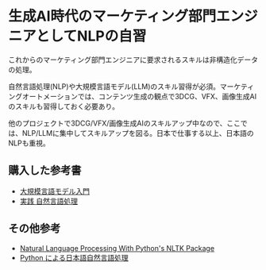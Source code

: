 # 生成AI時代のマーケティング部門エンジニアとしてNLPの自習

これからのマーケティング部門エンジニアに要求されるスキルは非構造化データの処理。

自然言語処理(NLP)や大規模言語モデル(LLM)のスキル習得が必須。マーケティングオートメーションでは、コンテンツ生成の観点で3DCG、VFX、画像生成AIのスキルも習得しておく必要あり。

他のプロジェクトで3DCG/VFX/画像生成AIのスキルアップ中なので、ここでは、NLP/LLMに集中してスキルアップを図る。日本で仕事する以上、日本語のNLPも重視。

## 購入した参考書

- [大規模言語モデル入門](https://gihyo.jp/book/2023/978-4-297-13633-8)
- [実践 自然言語処理](https://www.oreilly.co.jp/books/9784873119724/)

## その他参考

- [Natural Language Processing With Python's NLTK Package](https://realpython.com/nltk-nlp-python/#getting-started-with-pythons-nltk)
- [Python による日本語自然言語処理](https://www.nltk.org/book-jp/ch12.html)
 
